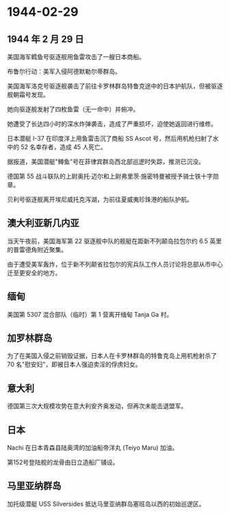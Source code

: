 # 1944-02-29

## 1944 年 2 月 29 日

美国海军鳕鱼号驱逐舰用鱼雷攻击了一艘日本商船。

布鲁尔行动：美军入侵阿德默勒尔蒂群岛。

美国海军洛克号驱逐舰袭击了前往卡罗林群岛特鲁克途中的日本护航队，但被驱逐舰朝霜号发现。

她向驱逐舰发射了四枚鱼雷（无一命中）并俯冲。

她遭受了长达四小时的深水炸弹袭击，造成了严重损坏，迫使她返回进行维修。

日本潜艇 I-37 在印度洋上用鱼雷击沉了商船 SS Ascot
号，然后用机枪扫射了水中的 52 名幸存者，造成 45 人死亡。

据报道，美国潜艇"鳟鱼"号在菲律宾群岛西北部巡逻时失踪，推测已沉没。

德国第 55
战斗联队的上尉奥托·迈尔和上尉弗里茨·施密特曼被授予骑士铁十字勋章。

贝利号驱逐舰离开埃尼威托克泻湖，为前往夏威夷珍珠港的船队护航。

## 澳大利亚新几内亚

当天午夜前，美国海军第 22 驱逐舰中队的舰艇在距新不列颠岛拉包尔约 6.5
英里的普雷德角附近聚集。

由于遭受美军轰炸，位于新不列颠省拉包尔的宪兵队工作人员讨论将总部从市中心迁至更安全的地方。

## 缅甸

美国第 5307 混合部队（临时）第 1 营离开缅甸 Tanja Ga 村。

## 加罗林群岛

为了在美国入侵之前销毁证据，日本人在卡罗林群岛的特鲁克岛上用机枪射杀了
70 名"慰安妇"，即被日本人强迫卖淫的俘虏妇女。

## 意大利

德国第三次大规模攻势在意大利安齐奥发动，但再次未能击退盟军。

## 日本

Nachi 在日本青森县陆奥湾的加油船帝洋丸 (Teiyo Maru) 加油。

第152号登陆舰的龙骨由日立造船厂铺设。

## 马里亚纳群岛

加托级潜艇 USS Silversides 抵达马里亚纳群岛塞班岛以西的初始巡逻区。



